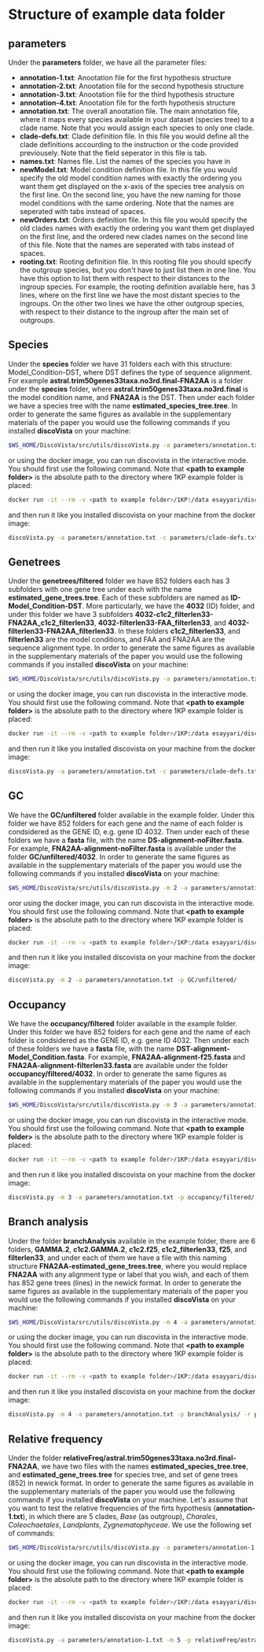 # Structure of example data folder

## parameters

Under the __parameters__ folder, we have all the parameter files: 

* __annotation-1.txt__: Anootation file for the first hypothesis structure
* __annotation-2.txt__: Anootation file for the second hypothesis structure
* __annotation-3.txt__:  Anootation file for the third hypothesis structure
* __annotation-4.txt__: 	Anootation file for the forth hypothesis structure
* __annotation.txt__:	The overall anootation file. The main annotation file, where it maps every species available in your dataset (species tree) to a clade name. Note that you would assign each species to only one clade. 
* __clade-defs.txt__:    Clade definition file. In this file you would define all the clade definitions accourding to the instruction or the code provided previousely. Note that the field seperator in this file is tab. 
* __names.txt__:         Names file. List the names of the species you have in 
* __newModel.txt__:      Model condition definition file. In this file you would specify the old model condition names with exactly the ordering you want them get displayed on the x-axis of the species tree analysis on the first line. On the second line, you have the new naming for those model conditions with the same ordering. Note that the names are seperated with tabs instead of spaces.
* __newOrders.txt__:     Orders definition file. In this file you would specify the old clades names with exactly the ordering you want them get displayed on the first line, and the ordered new clades names on the second line of this file. Note that the names are seperated with tabs instead of spaces.
* __rooting.txt__:       Rooting definition file. In this rooting file you should specify the outgroup species, but you don't have to just list them in one line. You have this option to list them with respect to their distances to the ingroup species. For example, the rooting definition available here, has 3 lines, where on the first line we have the most distant species to the ingroups. On the other two lines we have the other outgroup species, with respect to their distance to the ingroup after the main set of outgroups.


## Species

Under the __species__ folder we have 31 folders each with this structure:
Model\_Condition-DST, where DST defines the type of sequence alignment. For example  __astral.trim50genes33taxa.no3rd.final-FNA2AA__ is a folder under the __species__ folder, where __astral.trim50genes33taxa.no3rd.final__ is the  model condition name, and __FNA2AA__ is the DST. Then under each folder we have a species tree with the name __estimated\_species\_tree.tree__.  In order to generate the same figures as available in the supplementary materials of the paper you would use the following commands if you installed __discoVista__ on your machine:

~~~bash
$WS_HOME/DiscoVista/src/utils/discoVista.py -a parameters/annotation.txt -c parameters/clade-defs.txt -p species/ -r parameters/rooting.txt -t 95 -y parameters/newModel.txt parameters/newOrders.txt -m 0
~~~

or using the docker image, you can run discovista in the interactive mode. You should first use the following command. Note that __\<path to example folder\>__ is the absolute path to the directory where 1KP example folder is placed:

~~~bash
docker run -it --rm -v <path to example folder>/1KP:/data esayyari/discovista
~~~

and then run it like you installed discovista on your machine from the docker image:

~~~~bash
discoVista.py -a parameters/annotation.txt -c parameters/clade-defs.txt -p species/ -r parameters/rooting.txt -t 95 -y parameters/newModel.txt parameters/newOrders.txt -m 0
~~~~

## Genetrees

Under the __genetrees/filtered__ folder we have 852 folders each has 3 subfolders with one gene tree under each with the name __estimated\_gene\_trees.tree__. Each of these subfolders are named as __ID-Model\_Condition-DST__. More particularly, we have the __4032__ (ID) folder, and under this folder we have 3 subfolders __4032-c1c2_filterlen33-FNA2AA\_c1c2\_filterlen33__, __4032-filterlen33-FAA\_filterlen33__, and __4032-filterlen33-FNA2AA\_filterlen33__. In these folders __c1c2\_filterlen33__, and __filterlen33__ are the model conditions, and FAA and FNA2AA are the sequence alignment type.  In order to generate the same figures as available in the supplementary materials of the paper you would use the following commands if you installed __discoVista__ on your machine:

~~~bash
$WS_HOME/DiscoVista/src/utils/discoVista.py -a parameters/annotation.txt -c parameters/clade-defs.txt -p genetrees/filtered/ -r parameters/rooting.txt -t 75 -w parameters/newOrders.txt -y parameters/newModel.txt -m 1
~~~

or using the docker image, you can run discovista in the interactive mode. You should first use the following command. Note that __\<path to example folder\>__ is the absolute path to the directory where 1KP example folder is placed:

~~~bash
docker run -it --rm -v <path to example folder>/1KP:/data esayyari/discovista
~~~

and then run it like you installed discovista on your machine from the docker image:

~~~~bash
discoVista.py -a parameters/annotation.txt -c parameters/clade-defs.txt -p genetrees/filtered/ -r parameters/rooting.txt -t 75 -w parameters/newOrders.txt -y parameters/newModel.txt -m 1
~~~~

## GC
We have the __GC/unfiltered__ folder available in the example folder. Under this folder we have 852 folders for each gene and the name of each folder is condsidered as the GENE ID, e.g. gene ID 4032. Then under each of these folders we have a __fasta__ file, with the name __DS-alignment-noFilter.fasta__. For example, __FNA2AA-alignment-noFilter.fasta__ is available under the folder __GC/unfiltered/4032__.  In order to generate the same figures as available in the supplementary materials of the paper you would use the following commands if you installed __discoVista__ on your machine:

~~~bash
$WS_HOME/DiscoVista/src/utils/discoVista.py -m 2 -a parameters/annotation.txt -p GC/unfiltered/
~~~

oror using the docker image, you can run discovista in the interactive mode. You should first use the following command. Note that __\<path to example folder\>__ is the absolute path to the directory where 1KP example folder is placed:

~~~bash
docker run -it --rm -v <path to example folder>/1KP:/data esayyari/discovista
~~~

and then run it like you installed discovista on your machine from the docker image:

~~~~bash
discoVista.py -m 2 -a parameters/annotation.txt -p GC/unfiltered/
~~~~

## Occupancy
We have the __occupancy/filtered__ folder available in the example folder. Under this folder we have 852 folders for each gene and the name of each folder is condsidered as the GENE ID, e.g. gene ID 4032. Then under each of these folders we have a __fasta__ file, with the name __DST-alignment-Model\_Condition.fasta__. For example, __FNA2AA-alignment-f25.fasta__ and   __FNA2AA-alignment-filterlen33.fasta__ are available under the folder __occupancy/filtered/4032__.  In order to generate the same figures as available in the supplementary materials of the paper you would use the following commands if you installed __discoVista__ on your machine:

~~~bash
$WS_HOME/DiscoVista/src/utils/discoVista.py -m 3 -a parameters/annotation.txt -p occupancy/filtered/
~~~

or using the docker image, you can run discovista in the interactive mode. You should first use the following command. Note that __\<path to example folder\>__ is the absolute path to the directory where 1KP example folder is placed:

~~~bash
docker run -it --rm -v <path to example folder>/1KP:/data esayyari/discovista
~~~

and then run it like you installed discovista on your machine from the docker image:

~~~~bash
discoVista.py -m 3 -a parameters/annotation.txt -p occupancy/filtered/
~~~~

## Branch analysis
Under the folder __branchAnalysis__ available in the example folder, there are 6 folders, __GAMMA.2__, __c1c2.GAMMA.2__,  __c1c2.f25__,  __c1c2\_filterlen33__,  __f25__,  and   __filterlen33__, and under each of them we have a file with this naming structure __FNA2AA-estimated_gene_trees.tree__, where you would replace __FNA2AA__ with any alignment type or label that you wish, and each of them has 852 gene trees (lines) in the newick format.  In order to generate the same figures as available in the supplementary materials of the paper you would use the following commands if you installed __discoVista__ on your machine:

~~~bash
$WS_HOME/DiscoVista/src/utils/discoVista.py -m 4 -a parameters/annotation.txt -p branchAnalysis/ -r parameters/rooting.txt
~~~

or using the docker image, you can run discovista in the interactive mode. You should first use the following command. Note that __\<path to example folder\>__ is the absolute path to the directory where 1KP example folder is placed:

~~~bash
docker run -it --rm -v <path to example folder>/1KP:/data esayyari/discovista
~~~

and then run it like you installed discovista on your machine from the docker image:

~~~~bash
discoVista.py -m 4 -a parameters/annotation.txt -p branchAnalysis/ -r parameters/rooting.txt
~~~~

## Relative frequency 
Under the folder __relativeFreq/astral.trim50genes33taxa.no3rd.final-FNA2AA__, we have two files with the names __estimated\_species\_tree.tree__, and __estimated\_gene\_trees.tree__ for species tree, and set of gene trees (852) in newick format. In order to generate the same figures as available in the supplementary materials of the paper you would use the following commands if you installed __discoVista__ on your machine. Let's assume that you want to test the relative frequencies of the firts hypothesis (__annotation-1.txt__), in which there are 5 clades, _Base_ (as outgroup), _Charales_, _Coleochaetales_, _Landplants_, _Zygnematophyceae_. We use the following set of commands:

~~~bash
$WS_HOME/DiscoVista/src/utils/discoVista.py -a parameters/annotation-1.txt -m 5 -p relativeFreq/astral.trim50genes33taxa.no3rd.final-FNA2AA/ -l anot1 -g Base
~~~

or using the docker image, you can run discovista in the interactive mode. You should first use the following command. Note that __\<path to example folder\>__ is the absolute path to the directory where 1KP example folder is placed:

~~~bash
docker run -it --rm -v <path to example folder>/1KP:/data esayyari/discovista
~~~

and then run it like you installed discovista on your machine from the docker image:

~~~~bash
discoVista.py -a parameters/annotation-1.txt -m 5 -p relativeFreq/astral.trim50genes33taxa.no3rd.final-FNA2AA/ -l anot1 -g Base
~~~~